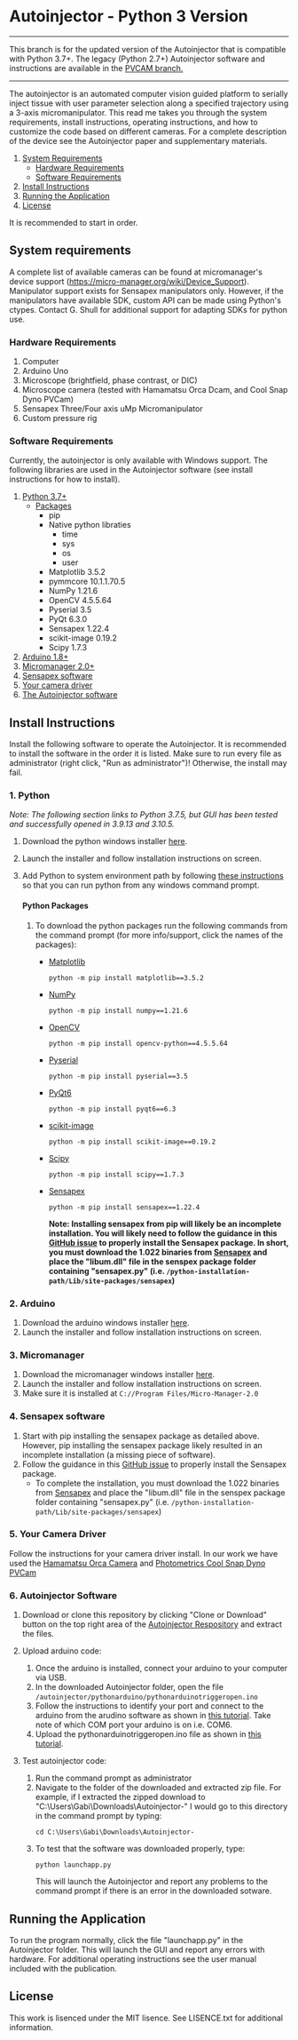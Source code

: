 # Autoinjector - Python 3 Version
-------------
This branch is for the updated version of the Autoinjector that is compatible with Python 3.7+. The legacy (Python 2.7+) Autoinjector software and instructions are available in the [PVCAM branch.](https://github.com/bsbrl/autoinjector/tree/PVCAM#Autoinjector)

-------------

The autoinjector is an automated computer vision guided platform to serially inject tissue with user parameter selection along a specified trajectory using a 3-axis micromanipulator. This read me takes you through the system requirements, install instructions, operating instructions, and how to customize the code based on different cameras. For a complete description of the device see the Autoinjector paper and supplementary materials. 

1. [System Requirements](https://github.com/bsbrl/autoinjector/tree/Python3#system-requirements)
	- [Hardware Requirements](https://github.com/bsbrl/autoinjector/tree/Python3#hardware-requirements)
	- [Software Requirements](https://github.com/bsbrl/autoinjector/tree/Python3#software-requirements)
2. [Install Instructions](https://github.com/bsbrl/autoinjector/tree/Python3#install-instructions)
3. [Running the Application](https://github.com/bsbrl/autoinjector/tree/Python3#running-the-application)
4. [License](https://github.com/bsbrl/autoinjector/tree/Python3#license)

It is recommended to start in order. 

## System requirements 
A complete list of available cameras can be found at micromanager's device support (https://micro-manager.org/wiki/Device_Support). Manipulator support exists for Sensapex manipulators only. However, if the manipulators have available SDK, custom API can be made using Python's ctypes. Contact G. Shull for additional support for adapting SDKs for python use. 

### Hardware Requirements
1. Computer
2. Arduino Uno
3. Microscope (brightfield, phase contrast, or DIC)
4. Microscope camera (tested with Hamamatsu Orca Dcam, and Cool Snap Dyno PVCam)
5. Sensapex Three/Four axis uMp Micromanipulator 
6. Custom pressure rig

### Software Requirements
Currently, the autoinjector is only available with Windows support. The following libraries are used in the Autoinjector software (see install instructions for how to install). 
1. [Python 3.7+](https://github.com/bsbrl/autoinjector/tree/Python3#1-python)
	- [Packages](https://github.com/bsbrl/autoinjector/tree/Python3#python-packages)
		- pip 
		- Native python libraties
			- time
			- sys
			- os
			- user
		- Matplotlib 3.5.2
		- pymmcore 10.1.1.70.5
		- NumPy 1.21.6
		- OpenCV 4.5.5.64
		- Pyserial 3.5
		- PyQt 6.3.0
		- Sensapex 1.22.4
		- scikit-image 0.19.2
		- Scipy 1.7.3
2. [Arduino 1.8+](https://github.com/bsbrl/autoinjector/tree/Python3#2-arduino)
3. [Micromanager 2.0+](https://github.com/bsbrl/autoinjector/tree/Python3#3-micromanager)
4. [Sensapex software](https://github.com/bsbrl/autoinjector/tree/Python3#4-sensapex-software)
5. [Your camera driver](https://github.com/bsbrl/autoinjector/tree/Python3#5-your-camera-driver)
6. [The Autoinjector software](https://github.com/bsbrl/autoinjector/tree/Python3#6-autoinjector-software)

## Install Instructions

Install the following software to operate the Autoinjector. It is recommended to install the software in the order it is listed. Make sure to run every file as administrator (right click, "Run as administrator")! Otherwise, the install may fail. 

### 1. Python
*Note: The following section links to Python 3.7.5, but GUI has been tested and successfully opened in 3.9.13 and 3.10.5.*
1. Download the python windows installer [here](https://www.python.org/downloads/release/python-375/). 
2. Launch the installer and follow installation instructions on screen.
3. Add Python to system environment path by following [these instructions](https://superuser.com/questions/143119/how-do-i-add-python-to-the-windows-path) so that you can run python from any windows command prompt.

	#### Python Packages

	1. To download the python packages run the following commands from the command prompt (for more info/support, click the names of the packages):
		- [Matplotlib](https://matplotlib.org/stable/users/installing/index.html)
			```
			python -m pip install matplotlib==3.5.2
			```

		- [NumPy](http://www.numpy.org/)
			```
			python -m pip install numpy==1.21.6
			```

		- [OpenCV](https://pypi.org/project/opencv-python/4.5.5.64/)
			```
			python -m pip install opencv-python==4.5.5.64
			```

		- [Pyserial](https://pypi.org/project/pyserial/3.5/)
			```
			python -m pip install pyserial==3.5
			```

		- [PyQt6](https://pypi.org/project/PyQt6/)
			```
			python -m pip install pyqt6==6.3
			```

		- [scikit-image](http://scikit-image.org/docs/dev/install.html)
			```
			python -m pip install scikit-image==0.19.2
			```

		- [Scipy](https://www.scipy.org/install.html)
			```
			python -m pip install scipy==1.7.3
			```

		- [Sensapex](https://pypi.org/project/sensapex/1.22.4/)
			```
			python -m pip install sensapex==1.22.4
			```
			**Note: Installing sensapex from pip will likely be an incomplete installation. You will likely need to follow the guidance in this [GitHub issue](https://github.com/sensapex/sensapex-py/issues/9) to properly install the Sensapex package. In short, you must download the 1.022 binaries from [Sensapex](http://dist.sensapex.com/misc/um-sdk/latest/) and place the "libum.dll" file in the senspex package folder containing "sensapex.py" (i.e. `/python-installation-path/Lib/site-packages/sensapex`)**

### 2. Arduino
1. Download the arduino windows installer [here](https://www.arduino.cc/en/Main/Software?).
2. Launch the installer and follow installation instructions on screen.

### 3. Micromanager
1. Download the micromanager windows installer [here](https://micro-manager.org/wiki/Download_Micro-Manager_Latest_Release).
2. Launch the installer and follow installation instructions on screen.
3. Make sure it is installed at `C://Program Files/Micro-Manager-2.0`

### 4. Sensapex software
1. Start with pip installing the sensapex package as detailed above. However, pip installing the sensapex package likely resulted in an incomplete installation (a missing piece of software).
2. Follow the guidance in this [GitHub issue](https://github.com/sensapex/sensapex-py/issues/9) to properly install the Sensapex package.
	* To complete the installation, you must download the 1.022 binaries from [Sensapex](http://dist.sensapex.com/misc/um-sdk/latest/) and place the "libum.dll" file in the senspex package folder containing "sensapex.py" (i.e. `/python-installation-path/Lib/site-packages/sensapex`)

### 5. Your Camera Driver
Follow the instructions for your camera driver install. In our work we have used the [Hamamatsu Orca Camera](https://www.hamamatsu.com/us/en/product/type/C13440-20CU/index.html) and [Photometrics Cool Snap Dyno PVCam](https://www.photometrics.com/products/ccdcams/coolsnap-dyno.php)

### 6. Autoinjector Software 
1. Download or clone this repository by clicking "Clone or Download" button on the top right area of the [Autoinjector Respository](https://github.com/bsbrl/autoinjector/tree/Python3) and extract the files. 

2. Upload arduino code:
	1. Once the arduino is installed, connect your arduino to your computer via USB.
	2. In the downloaded Autoinjector folder, open the file `/autoinjector/pythonarduino/pythonarduinotriggeropen.ino`
	3. Follow the instructions to identify your port and connect to the arduino from the arudino software as shown in [this tutorial](https://www.arduino.cc/en/Guide/ArduinoUno#toc5). Take note of which COM port your arduino is on i.e. COM6.
	4. Upload the pythonarduinotriggeropen.ino file as shown in [this tutorial](https://www.arduino.cc/en/Guide/ArduinoUno#toc6).

3. Test autoinjector code:
	1. Run the command prompt as administrator
	2. Navigate to the folder of the downloaded and extracted zip file. For example, if I extracted the zipped download to "C:\Users\Gabi\Downloads\Autoinjector-" I would go to this directory in the command prompt by typing:
		```
		cd C:\Users\Gabi\Downloads\Autoinjector-
		```
	3. To test that the software was downloaded properly, type:
		```
		python launchapp.py
		```
		This will launch the Autoinjector and report any problems to the command prompt if there is an error in the downloaded sotware. 

## Running the Application 
 To run the program normally, click the file "launchapp.py" in the Autoinjector folder. This will launch the GUI and report any errors with hardware. For additional operating instructions see the user manual included with the publication.

## License
This work is lisenced under the MIT lisence. See LISENCE.txt for additional information.  
